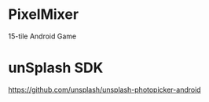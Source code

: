 # PixelMixer
15-tile Android Game

# unSplash SDK
https://github.com/unsplash/unsplash-photopicker-android
